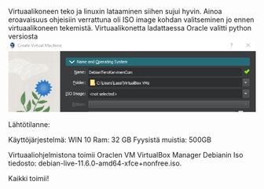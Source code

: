 Virtuaalikoneen teko ja linuxin lataaminen siihen sujui hyvin. Ainoa eroavaisuus ohjeisiin verrattuna oli ISO image kohdan valitseminen jo ennen virtuaalikoneen tekemistä. Virtuaalikonetta ladattaessa Oracle valitti python versiosta
 ![Add file: Upload](ISOimage.PNG)
 
 Lähtötilanne: 
 
 Käyttöjärjestelmä: 
 WIN 10 
 Ram: 
 32 GB
 Fyysistä muistia: 
 500GB
 
 Virtuaaliohjelmistona toimii Oraclen VM VirtualBox Manager
 Debianin Iso tiedosto: debian-live-11.6.0-amd64-xfce+nonfree.iso.
 
 
 Kaikki toimii!
